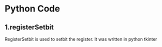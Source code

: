 # Python Code

## 1.registerSetbit

  RegisterSetbit is used to setbit the register. It was written in python tkinter 

